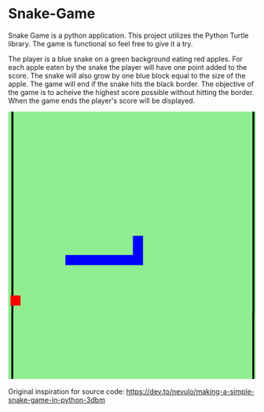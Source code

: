 # Snake-Game

Snake Game is a python application. This project utilizes the Python Turtle library. 
The game is functional so feel free to give it a try.

The player is a blue snake on a green background eating red apples. For each apple eaten by the snake the player will have one point added to the score. The snake will also grow by one blue block equal to the size of the apple. The game will end if the snake hits the black border. The objective of the game is to acheive the highest score possible without hitting the border. When the game ends the player's score will be displayed.

![snake_game_image](https://github.com/MahmoodBadr/Snake-Game/blob/main/snakegame.png?raw=true)


Original inspiration for source code: https://dev.to/nevulo/making-a-simple-snake-game-in-python-3dbm
